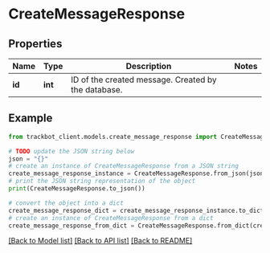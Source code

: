 # CreateMessageResponse


## Properties

Name | Type | Description | Notes
------------ | ------------- | ------------- | -------------
**id** | **int** | ID of the created message. Created by the database. | 

## Example

```python
from trackbot_client.models.create_message_response import CreateMessageResponse

# TODO update the JSON string below
json = "{}"
# create an instance of CreateMessageResponse from a JSON string
create_message_response_instance = CreateMessageResponse.from_json(json)
# print the JSON string representation of the object
print(CreateMessageResponse.to_json())

# convert the object into a dict
create_message_response_dict = create_message_response_instance.to_dict()
# create an instance of CreateMessageResponse from a dict
create_message_response_from_dict = CreateMessageResponse.from_dict(create_message_response_dict)
```
[[Back to Model list]](../README.md#documentation-for-models) [[Back to API list]](../README.md#documentation-for-api-endpoints) [[Back to README]](../README.md)


